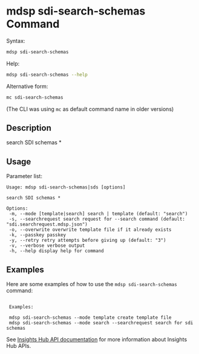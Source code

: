 # mdsp sdi-search-schemas Command

Syntax:

```bash
mdsp sdi-search-schemas
```

Help:

```bash
mdsp sdi-search-schemas --help
```

Alternative form:

```bash
mc sdi-search-schemas
```

(The CLI was using `mc` as default command name in older versions)

## Description

search SDI schemas *

## Usage

Parameter list:

```text
Usage: mdsp sdi-search-schemas|sds [options]

search SDI schemas *

Options:
 -m, --mode [template|search] search | template (default: "search")
 -s, --searchrequest search request for --search command (default: "sdi.searchrequest.mdsp.json")
 -o, --overwrite overwrite template file if it already exists
 -k, --passkey passkey
 -y, --retry retry attempts before giving up (default: "3")
 -v, --verbose verbose output
 -h, --help display help for command

```

## Examples

Here are some examples of how to use the `mdsp sdi-search-schemas` command:

```text

 Examples:

 mdsp sdi-search-schemas --mode template create template file
 mdsp sdi-search-schemas --mode search --searchrequest search for sdi schemas

```

See [Insights Hub API documentation](https://documentation.mindsphere.io/MindSphere/apis/index.html) for more information about Insights Hub APIs.
